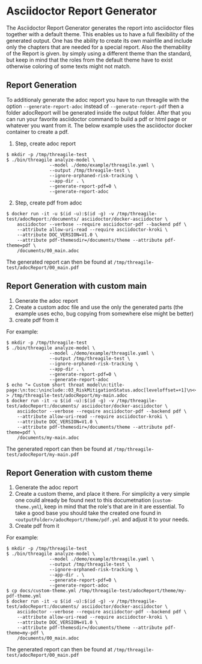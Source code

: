 # Asciidoctor Report Generator
The Asciidoctor Report Generator generates the report into asciidoctor files together with a default theme. This enables us to have a full flexibility of the generated output. One has the ability to create its own mainfile and include only the chapters that are needed for a special report. Also the themability of the Report is given. by simply using a different theme than the standard, but keep in mind that the roles from the default theme have to exist otherwise coloring of some texts might not match.

## Report Generation

To additionaly generate the adoc report you have to run threagile with the option `--generate-report-adoc` instead of `--generate-report-pdf` then a folder adocReport will be generated inside the output folder. After that you can run your favorite asciidoctor command to build a pdf or html page or whatever you want from it. The below example uses the asciidoctor docker container to create a pdf.

1. Step, create adoc report
```
$ mkdir -p /tmp/threagile-test
$ ./bin/threagile analyze-model \
                --model ./demo/example/threagile.yaml \
                --output /tmp/threagile-test \
                --ignore-orphaned-risk-tracking \
                --app-dir . \
                --generate-report-pdf=0 \
                --generate-report-adoc
```
2. Step, create pdf from adoc
```
$ docker run -it -u $(id -u):$(id -g) -v /tmp/threagile-test/adocReport:/documents/ asciidoctor/docker-asciidoctor \
    asciidoctor --verbose --require asciidoctor-pdf --backend pdf \
    --attribute allow-uri-read --require asciidoctor-kroki \
    --attribute DOC_VERSION=V1.0 \
    --attribute pdf-themesdir=/documents/theme --attribute pdf-theme=pdf \
    /documents/00_main.adoc
```

The generated report can then be found at `/tmp/threagile-test/adocReport/00_main.pdf`

## Report Generation with custom main

1. Generate the adoc report
2. Create a custom adoc file and use the only the generated parts (the example uses echo, bug copying from somewhere else might be better)
3. create pdf from it

For example:
```
$ mkdir -p /tmp/threagile-test
$ ./bin/threagile analyze-model \
                --model ./demo/example/threagile.yaml \
                --output /tmp/threagile-test \
                --ignore-orphaned-risk-tracking \
                --app-dir . \
                --generate-report-pdf=0 \
                --generate-report-adoc
$ echo "= Custom short threat model\n:title-page:\n:toc:\ninclude::03_RiskMitigationStatus.adoc[leveloffset=+1]\n<<<\ninclude::04_ImpactRemainingRisks.adoc[leveloffset=+1]" > /tmp/threagile-test/adocReport/my-main.adoc
$ docker run -it -u $(id -u):$(id -g) -v /tmp/threagile-test/adocReport:/documents/ asciidoctor/docker-asciidoctor \
    asciidoctor --verbose --require asciidoctor-pdf --backend pdf \
    --attribute allow-uri-read --require asciidoctor-kroki \
    --attribute DOC_VERSION=V1.0 \
    --attribute pdf-themesdir=/documents/theme --attribute pdf-theme=pdf \
    /documents/my-main.adoc
```

The generated report can then be found at `/tmp/threagile-test/adocReport/my-main.pdf`

## Report Generation with custom theme

1. Generate the adoc report
2. Create a custom theme, and place it there. For simplicity a very simple one could already be found next to this documetnation (`custom-theme.yml`), keep in mind that the role's that are in it are essential. To take a good base you should take the created one found in `<outputFolder>/adocReport/theme/pdf.yml` and adjust it to your needs.
3. Create pdf from it

For example:
```
$ mkdir -p /tmp/threagile-test
$ ./bin/threagile analyze-model \
                --model ./demo/example/threagile.yaml \
                --output /tmp/threagile-test \
                --ignore-orphaned-risk-tracking \
                --app-dir . \
                --generate-report-pdf=0 \
                --generate-report-adoc
$ cp docs/custom-theme.yml /tmp/threagile-test/adocReport/theme/my-pdf-theme.yml
$ docker run -it -u $(id -u):$(id -g) -v /tmp/threagile-test/adocReport:/documents/ asciidoctor/docker-asciidoctor \
    asciidoctor --verbose --require asciidoctor-pdf --backend pdf \
    --attribute allow-uri-read --require asciidoctor-kroki \
    --attribute DOC_VERSION=V1.0 \
    --attribute pdf-themesdir=/documents/theme --attribute pdf-theme=my-pdf \
    /documents/00_main.adoc
```

The generated report can then be found at `/tmp/threagile-test/adocReport/00_main.pdf`
